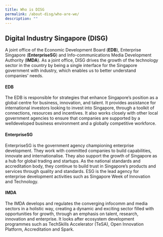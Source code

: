 ```yaml
---
title: Who is DISG
permalink: /about-disg/who-are-we/
description: ""
---
```

##  Digital Industry Singapore (DISG) 
A joint office of the Economic Development Board (**EDB**), Enterprise Singapore (**EnterpriseSG**) and Info-communications Media Development Authority (**IMDA**). As a joint office, DISG drives the growth of the technology sector in the country by being a single interface for the Singapore government with industry, which enables us to better understand companies' needs.

#### **EDB**
The EDB is responsible for strategies that enhance Singapore’s
position as a global centre for business, innovation, and talent. It
provides assistance for international investors looking to invest
into Singapore, through a toolkit of connections, resources and
incentives. It also works closely with other local government
agencies to ensure that companies are supported by a welldeveloped
business environment and a globally competitive
workforce.

#### **EnterpriseSG**
EnterpriseSG is the government agency championing enterprise development.
They work with committed companies to build capabilities, innovate
and internationalise. They also support the growth of Singapore as
a hub for global trading and startups. As the national standards and
accreditation body, they continue to build trust in Singapore’s
products and services through quality and standards. ESG is the lead
agency for enterprise development activities such as Singapore
Week of Innovation and Technology.

#### **IMDA**
The IMDA develops and regulates the converging infocomm and
media sectors in a holistic way, creating a dynamic and exciting
sector filled with opportunities for growth, through an emphasis on
talent, research, innovation and enterprise. It looks after ecosystem
development programmes such as TechSkills Accelerator (TeSA),
Open Innovation Platform, Accreditation and Spark.